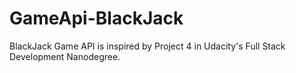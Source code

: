 # GameApi-BlackJack
  BlackJack Game API is inspired by Project 4 in Udacity's Full Stack Development Nanodegree.
